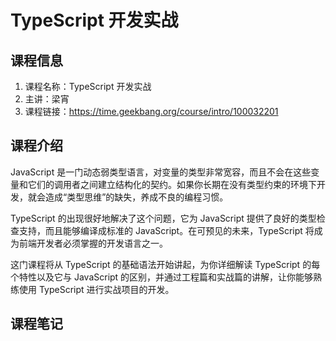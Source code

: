 # TypeScript 开发实战

## 课程信息

1. 课程名称：TypeScript 开发实战
2. 主讲：梁宵
3. 课程链接：<https://time.geekbang.org/course/intro/100032201>

## 课程介绍

JavaScript 是一门动态弱类型语言，对变量的类型非常宽容，而且不会在这些变量和它们的调用者之间建立结构化的契约。如果你长期在没有类型约束的环境下开发，就会造成“类型思维”的缺失，养成不良的编程习惯。

TypeScript 的出现很好地解决了这个问题，它为 JavaScript 提供了良好的类型检查支持，而且能够编译成标准的 JavaScript。在可预见的未来，TypeScript 将成为前端开发者必须掌握的开发语言之一。

这门课程将从 TypeScript 的基础语法开始讲起，为你详细解读 TypeScript 的每个特性以及它与 JavaScript 的区别，并通过工程篇和实战篇的讲解，让你能够熟练使用 TypeScript 进行实战项目的开发。

## 课程笔记
